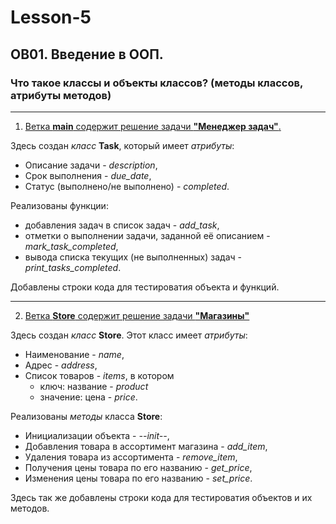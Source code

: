 # Lesson-5
## OB01. Введение в ООП. 
### Что такое классы и объекты классов? (методы классов, атрибуты методов)
___
1. <u>Ветка **main** содержит решение задачи **"Менеджер задач"**.</u>

Здесь создан *класс* **Task**, который имеет *атрибуты*: 
- Описание задачи - *description*, 
- Срок выполнения - *due_date*, 
- Статус (выполнено/не выполнено) - *completed*. 


Реализованы функции: 
 - добавления задач в список задач - *add_task*, 
 - отметки о выполнении задачи, заданной её 
описанием - *mark_task_completed*, 
 - вывода списка текущих (не выполненных)
задач - *print_tasks_completed*.

Добавлены строки кода для тестироватия объекта и функций.
___
2. <u>Ветка **Store** содержит решение задачи
**"Магазины"**</u>

Здесь создан *класс* **Store**. Этот класс имеет *атрибуты*: 
- Наименование - *name*, 
- Адрес - *address*, 
- Список товаров - *items*, в котором 
  - ключ: название - *product* 
  - значение: цена - *price*.

Реализованы *методы* класса **Store**:
- Инициализации объекта  - *--init--*,
- Добавления товара в ассортимент магазина - *add_item*,
- Удаления товара из ассортимента - *remove_item*,
- Получения цены товара по его названию - *get_price*,
- Изменения цены товара по его названию - *set_price*.

Здесь так же добавлены строки кода для тестироватия 
объектов и их методов.
